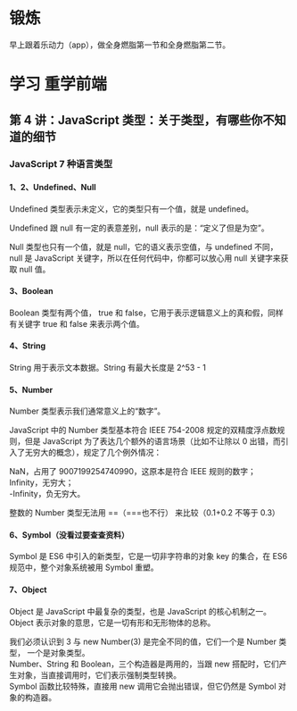 # 锻炼

早上跟着乐动力（app），做全身燃脂第一节和全身燃脂第二节。

# 学习 重学前端

## 第 4 讲：JavaScript 类型：关于类型，有哪些你不知道的细节

### JavaScript 7 种语言类型

#### 1、2、Undefined、Null

Undefined 类型表示未定义，它的类型只有一个值，就是 undefined。

Undefined 跟 null 有一定的表意差别，null 表示的是：“定义了但是为空”。

Null 类型也只有一个值，就是 null，它的语义表示空值，与 undefined 不同，null 是 JavaScript 关键字，所以在任何代码中，你都可以放心用 null 关键字来获取 null 值。

#### 3、Boolean

Boolean 类型有两个值， true 和 false，它用于表示逻辑意义上的真和假，同样有关键字 true 和 false 来表示两个值。

#### 4、String

String 用于表示文本数据。String 有最大长度是 2^53 - 1

#### 5、Number

Number 类型表示我们通常意义上的“数字”。

JavaScript 中的 Number 类型基本符合 IEEE 754-2008 规定的双精度浮点数规则，但是 JavaScript 为了表达几个额外的语言场景（比如不让除以 0 出错，而引入了无穷大的概念），规定了几个例外情况：

NaN，占用了 9007199254740990，这原本是符合 IEEE 规则的数字；  
Infinity，无穷大；  
-Infinity，负无穷大。

整数的 Number 类型无法用 ==（===也不行） 来比较（0.1+0.2 不等于 0.3）

#### 6、Symbol（没看过要查查资料）

Symbol 是 ES6 中引入的新类型，它是一切非字符串的对象 key 的集合，在 ES6 规范中，整个对象系统被用 Symbol 重塑。

#### 7、Object

Object 是 JavaScript 中最复杂的类型，也是 JavaScript 的核心机制之一。Object 表示对象的意思，它是一切有形和无形物体的总称。

我们必须认识到 3 与 new Number(3) 是完全不同的值，它们一个是 Number 类型， 一个是对象类型。  
Number、String 和 Boolean，三个构造器是两用的，当跟 new 搭配时，它们产生对象，当直接调用时，它们表示强制类型转换。  
Symbol 函数比较特殊，直接用 new 调用它会抛出错误，但它仍然是 Symbol 对象的构造器。
